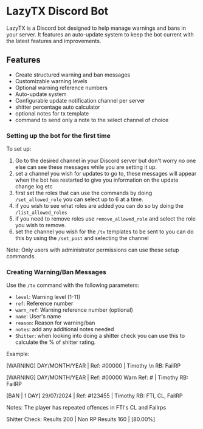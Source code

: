 # LazyTX Discord Bot

LazyTX is a Discord bot designed to help manage warnings and bans in your server. It features an auto-update system to keep the bot current with the latest features and improvements.

## Features

- Create structured warning and ban messages
- Customizable warning levels
- Optional warning reference numbers
- Auto-update system
- Configurable update notification channel per server
- shitter percentage auto calculator
- optional notes for tx template
- command to send only a note to the select channel of choice

### Setting up the bot for the first time

To set up:

1. Go to the desired channel in your Discord server but don't worry no one else can see these messages while you are setting it up.
2. set a channel you wish for updates to go to, these messages will appear when the bot has restarted to give you information on the update change log etc
3. first set the roles that can use the commands by doing `/set_allowed_role` you can select up to 6 at a time.
4. if you wish to see what roles are added you can do so by doing the `/list_allowed_roles`
5. if you need to remove roles use `remove_allowed_role` and select the role you wish to remove.
6. set the channel you wish for the `/tx` templates to be sent to you can do this by using the `/set_post` and selecting the channel

Note: Only users with administrator permissions can use these setup commands.

### Creating Warning/Ban Messages

Use the `/tx` command with the following parameters:

- `level`: Warning level (1-11)
- `ref`: Reference number
- `warn_ref`: Warning reference number (optional)
- `name`: User's name
- `reason`: Reason for warning/ban
- `notes`: add any additional notes needed
- `Shitter`: when looking into doing a shitter check you can use this to calculate the % of shitter rating.

Example:

[WARNING] DAY/MONTH/YEAR | Ref: #00000  | Timothy \n
RB: FailRP

[WARNING] DAY/MONTH/YEAR | Ref: #00000 Warn Ref: # | Timothy 
RB: FailRP

[BAN | 1 DAY] 29/07/2024 | Ref: #123455 | Timothy
RB: FTI, CL, FailRP

Notes:
The player has repeated offences in FTI's CL and Failrps

Shitter Check:
Results 200 | Non RP Results 160 | [80.00%]
